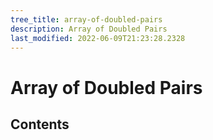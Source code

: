 ```yaml
---
tree_title: array-of-doubled-pairs
description: Array of Doubled Pairs
last_modified: 2022-06-09T21:23:28.2328
---
```


# Array of Doubled Pairs

## Contents
